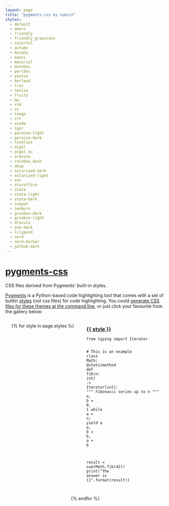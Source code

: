 ```yaml
---
layout: page
title: "pygments-css by numist"
styles:
  - default
  - emacs
  - friendly
  - friendly_grayscale
  - colorful
  - autumn
  - murphy
  - manni
  - material
  - monokai
  - perldoc
  - pastie
  - borland
  - trac
  - native
  - fruity
  - bw
  - vim
  - vs
  - tango
  - rrt
  - xcode
  - igor
  - paraiso-light
  - paraiso-dark
  - lovelace
  - algol
  - algol_nu
  - arduino
  - rainbow_dash
  - abap
  - solarized-dark
  - solarized-light
  - sas
  - staroffice
  - stata
  - stata-light
  - stata-dark
  - inkpot
  - zenburn
  - gruvbox-dark
  - gruvbox-light
  - dracula
  - one-dark
  - lilypond
  - nord
  - nord-darker
  - github-dark
---
```


# [pygments-css](https://github.com/numist/pygments-css)

CSS files derived from Pygments' built-in styles.

[Pygments](http://pygments.org) is a Python-based code highlighting tool that comes with a set of builtin [styles](http://dev.pocoo.org/projects/pygments/browser/pygments/styles) (not css files) for code highlighting. You could [generate CSS files for these themes at the command line](https://github.com/numist/pygments-css/blob/master/makefile), or just click your favourite from the gallery below:

<style>
  .style-gallery {
      display: flex;
      flex-wrap: wrap;
      justify-content: space-around;
  }
  h2 {
      margin-top: 2em;
  }
  .style-gallery h3 {
      margin-bottom: 0.1em;
  }
  .style-gallery pre {
      background-color: inherit;
  }
</style>

<div class="style-gallery">

{% for style in page.styles %}

<link rel="stylesheet" href="https://raw.githubusercontent.com/numist/pygments-css/gh-pages/stylesheets/{{ style }}.css">

<div>
<h3 id="{{ style }}"><a href="https://github.com/numist/pygments-css/blob/master/{{ style }}.css">{{ style }}</a></h3>

<div class="highlight-{{ style }}"><pre class="highlight-{{ style }}"><code><span class="kn">from</span> <span class="nn">typing</span> <span class="kn">import</span> <span class="n">Iterator</span>

<span class="c1"># This is an example
</span><span class="k">class</span> <span class="nc">Math</span><span class="p">:</span>
    <span class="o">@</span><span class="nb">staticmethod</span>
    <span class="k">def</span> <span class="nf">fib</span><span class="p">(</span><span class="n">n</span><span class="p">:</span> <span class="nb">int</span><span class="p">)</span> <span class="o">-&gt;</span> <span class="n">Iterator</span><span class="p">[</span><span class="nb">int</span><span class="p">]:</span>
        <span class="s">""" Fibonacci series up to n """</span>
        <span class="n">a</span><span class="p">,</span> <span class="n">b</span> <span class="o">=</span> <span class="mi">0</span><span class="p">,</span> <span class="mi">1</span>
        <span class="k">while</span> <span class="n">a</span> <span class="o">&lt;</span> <span class="n">n</span><span class="p">:</span>
            <span class="k">yield</span> <span class="n">a</span>
            <span class="n">a</span><span class="p">,</span> <span class="n">b</span> <span class="o">=</span> <span class="n">b</span><span class="p">,</span> <span class="n">a</span> <span class="o">+</span> <span class="n">b</span>

<span class="n">result</span> <span class="o">=</span> <span class="nb">sum</span><span class="p">(</span><span class="n">Math</span><span class="p">.</span><span class="n">fib</span><span class="p">(</span><span class="mi">42</span><span class="p">))</span>
<span class="k">print</span><span class="p">(</span><span class="s">"The answer is {}"</span><span class="p">.</span><span class="nb">format</span><span class="p">(</span><span class="n">result</span><span class="p">))</span>
</code></pre></div>

</div>

{% endfor %}
    
</div>
